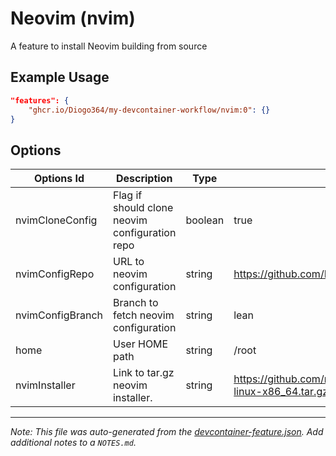 
# Neovim (nvim)

A feature to install Neovim building from source

## Example Usage

```json
"features": {
    "ghcr.io/Diogo364/my-devcontainer-workflow/nvim:0": {}
}
```

## Options

| Options Id | Description | Type | Default Value |
|-----|-----|-----|-----|
| nvimCloneConfig | Flag if should clone neovim configuration repo | boolean | true |
| nvimConfigRepo | URL to neovim configuration | string | https://github.com/Diogo364/my-nvim.git |
| nvimConfigBranch | Branch to fetch neovim configuration | string | lean |
| home | User HOME path | string | /root |
| nvimInstaller | Link to tar.gz neovim installer. | string | https://github.com/neovim/neovim/releases/download/v0.10.4/nvim-linux-x86_64.tar.gz |



---

_Note: This file was auto-generated from the [devcontainer-feature.json](https://github.com/Diogo364/my-devcontainer-workflow/blob/main/src/nvim/devcontainer-feature.json).  Add additional notes to a `NOTES.md`._
